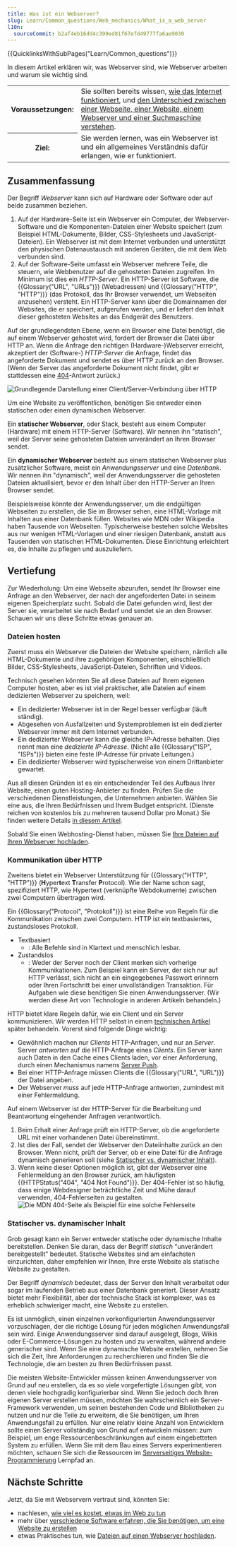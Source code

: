 ```yaml
---
title: Was ist ein Webserver?
slug: Learn/Common_questions/Web_mechanics/What_is_a_web_server
l10n:
  sourceCommit: b2af4eb16dd4c399ed81f67efd49777fa6ae9030
---
```


{{QuicklinksWithSubPages("Learn/Common_questions")}}

In diesem Artikel erklären wir, was Webserver sind, wie Webserver arbeiten und warum sie wichtig sind.

<table>
  <tbody>
    <tr>
      <th scope="row">Voraussetzungen:</th>
      <td>
        Sie sollten bereits wissen,
        <a href="/de/docs/Learn/Common_questions/Web_mechanics/How_does_the_Internet_work"
          >wie das Internet funktioniert</a
        >, und
        <a
          href="/de/docs/Learn/Common_questions/Web_mechanics/Pages_sites_servers_and_search_engines"
          >den Unterschied zwischen einer Webseite, einer Website, einem Webserver und einer Suchmaschine verstehen</a
        >.
      </td>
    </tr>
    <tr>
      <th scope="row">Ziel:</th>
      <td>
        Sie werden lernen, was ein Webserver ist und ein allgemeines Verständnis dafür erlangen, wie er funktioniert.
      </td>
    </tr>
  </tbody>
</table>

## Zusammenfassung

Der Begriff _Webserver_ kann sich auf Hardware oder Software oder auf beide zusammen beziehen.

1. Auf der Hardware-Seite ist ein Webserver ein Computer, der Webserver-Software und die Komponenten-Dateien einer Website speichert (zum Beispiel HTML-Dokumente, Bilder, CSS-Stylesheets und JavaScript-Dateien). Ein Webserver ist mit dem Internet verbunden und unterstützt den physischen Datenaustausch mit anderen Geräten, die mit dem Web verbunden sind.
2. Auf der Software-Seite umfasst ein Webserver mehrere Teile, die steuern, wie Webbenutzer auf die gehosteten Dateien zugreifen. Im Minimum ist dies ein _HTTP-Server_. Ein HTTP-Server ist Software, die {{Glossary("URL", "URLs")}} (Webadressen) und {{Glossary("HTTP", "HTTP")}} (das Protokoll, das Ihr Browser verwendet, um Webseiten anzusehen) versteht. Ein HTTP-Server kann über die Domainnamen der Websites, die er speichert, aufgerufen werden, und er liefert den Inhalt dieser gehosteten Websites an das Endgerät des Benutzers.

Auf der grundlegendsten Ebene, wenn ein Browser eine Datei benötigt, die auf einem Webserver gehostet wird, fordert der Browser die Datei über HTTP an. Wenn die Anfrage den richtigen (Hardware-)Webserver erreicht, akzeptiert der (Software-) _HTTP-Server_ die Anfrage, findet das angeforderte Dokument und sendet es über HTTP zurück an den Browser. (Wenn der Server das angeforderte Dokument nicht findet, gibt er stattdessen eine [404](/de/docs/Web/HTTP/Status/404)-Antwort zurück.)

![Grundlegende Darstellung einer Client/Server-Verbindung über HTTP](web-server.svg)

Um eine Website zu veröffentlichen, benötigen Sie entweder einen statischen oder einen dynamischen Webserver.

Ein **statischer Webserver**, oder Stack, besteht aus einem Computer (Hardware) mit einem HTTP-Server (Software). Wir nennen ihn "statisch", weil der Server seine gehosteten Dateien unverändert an Ihren Browser sendet.

Ein **dynamischer Webserver** besteht aus einem statischen Webserver plus zusätzlicher Software, meist ein _Anwendungsserver_ und eine _Datenbank_. Wir nennen ihn "dynamisch", weil der Anwendungsserver die gehosteten Dateien aktualisiert, bevor er den Inhalt über den HTTP-Server an Ihren Browser sendet.

Beispielsweise könnte der Anwendungsserver, um die endgültigen Webseiten zu erstellen, die Sie im Browser sehen, eine HTML-Vorlage mit Inhalten aus einer Datenbank füllen. Websites wie MDN oder Wikipedia haben Tausende von Webseiten. Typischerweise bestehen solche Websites aus nur wenigen HTML-Vorlagen und einer riesigen Datenbank, anstatt aus Tausenden von statischen HTML-Dokumenten. Diese Einrichtung erleichtert es, die Inhalte zu pflegen und auszuliefern.

## Vertiefung

Zur Wiederholung: Um eine Webseite abzurufen, sendet Ihr Browser eine Anfrage an den Webserver, der nach der angeforderten Datei in seinem eigenen Speicherplatz sucht. Sobald die Datei gefunden wird, liest der Server sie, verarbeitet sie nach Bedarf und sendet sie an den Browser. Schauen wir uns diese Schritte etwas genauer an.

### Dateien hosten

Zuerst muss ein Webserver die Dateien der Website speichern, nämlich alle HTML-Dokumente und ihre zugehörigen Komponenten, einschließlich Bilder, CSS-Stylesheets, JavaScript-Dateien, Schriften und Videos.

Technisch gesehen könnten Sie all diese Dateien auf Ihrem eigenen Computer hosten, aber es ist viel praktischer, alle Dateien auf einem dedizierten Webserver zu speichern, weil:

- Ein dedizierter Webserver ist in der Regel besser verfügbar (läuft ständig).
- Abgesehen von Ausfallzeiten und Systemproblemen ist ein dedizierter Webserver immer mit dem Internet verbunden.
- Ein dedizierter Webserver kann die gleiche IP-Adresse behalten. Dies nennt man eine _dedizierte IP-Adresse_. (Nicht alle {{Glossary("ISP", "ISPs")}} bieten eine feste IP-Adresse für private Leitungen.)
- Ein dedizierter Webserver wird typischerweise von einem Drittanbieter gewartet.

Aus all diesen Gründen ist es ein entscheidender Teil des Aufbaus Ihrer Website, einen guten Hosting-Anbieter zu finden. Prüfen Sie die verschiedenen Dienstleistungen, die Unternehmen anbieten. Wählen Sie eine aus, die Ihren Bedürfnissen und Ihrem Budget entspricht. (Dienste reichen von kostenlos bis zu mehreren tausend Dollar pro Monat.) Sie finden weitere Details [in diesem Artikel](/de/docs/Learn/Common_questions/Tools_and_setup/How_much_does_it_cost#hosting).

Sobald Sie einen Webhosting-Dienst haben, müssen Sie [Ihre Dateien auf Ihren Webserver hochladen](/de/docs/Learn/Common_questions/Tools_and_setup/Upload_files_to_a_web_server).

### Kommunikation über HTTP

Zweitens bietet ein Webserver Unterstützung für {{Glossary("HTTP", "HTTP")}} (**H**yper**t**ext **T**ransfer **P**rotocol). Wie der Name schon sagt, spezifiziert HTTP, wie Hypertext (verknüpfte Webdokumente) zwischen zwei Computern übertragen wird.

Ein {{Glossary("Protocol", "Protokoll")}} ist eine Reihe von Regeln für die Kommunikation zwischen zwei Computern. HTTP ist ein textbasiertes, zustandsloses Protokoll.

- Textbasiert
  - : Alle Befehle sind in Klartext und menschlich lesbar.
- Zustandslos
  - : Weder der Server noch der Client merken sich vorherige Kommunikationen. Zum Beispiel kann ein Server, der sich nur auf HTTP verlässt, sich nicht an ein eingegebenes Passwort erinnern oder Ihren Fortschritt bei einer unvollständigen Transaktion. Für Aufgaben wie diese benötigen Sie einen Anwendungsserver. (Wir werden diese Art von Technologie in anderen Artikeln behandeln.)

HTTP bietet klare Regeln dafür, wie ein Client und ein Server kommunizieren. Wir werden HTTP selbst in einem [technischen Artikel](/de/docs/Web/HTTP) später behandeln. Vorerst sind folgende Dinge wichtig:

- Gewöhnlich machen nur _Clients_ HTTP-Anfragen, und nur an _Server_. Server _antworten_ auf die HTTP-Anfrage eines _Clients_. Ein Server kann auch Daten in den Cache eines Clients laden, vor einer Anforderung, durch einen Mechanismus namens [Server Push](https://en.wikipedia.org/wiki/HTTP/2_Server_Push).
- Bei einer HTTP-Anfrage müssen Clients die {{Glossary("URL", "URL")}} der Datei angeben.
- Der Webserver _muss_ auf jede HTTP-Anfrage antworten, zumindest mit einer Fehlermeldung.

Auf einem Webserver ist der HTTP-Server für die Bearbeitung und Beantwortung eingehender Anfragen verantwortlich.

1. Beim Erhalt einer Anfrage prüft ein HTTP-Server, ob die angeforderte URL mit einer vorhandenen Datei übereinstimmt.
2. Ist dies der Fall, sendet der Webserver den Dateiinhalte zurück an den Browser. Wenn nicht, prüft der Server, ob er eine Datei für die Anfrage dynamisch generieren soll (siehe [Statischer vs. dynamischer Inhalt](#statischer_vs._dynamischer_inhalt)).
3. Wenn keine dieser Optionen möglich ist, gibt der Webserver eine Fehlermeldung an den Browser zurück, am häufigsten {{HTTPStatus("404", "404 Not Found")}}.
   Der 404-Fehler ist so häufig, dass einige Webdesigner beträchtliche Zeit und Mühe darauf verwenden, 404-Fehlerseiten zu gestalten.
   ![Die MDN 404-Seite als Beispiel für eine solche Fehlerseite](mdn-404.jpg)

### Statischer vs. dynamischer Inhalt

Grob gesagt kann ein Server entweder statische oder dynamische Inhalte bereitstellen. Denken Sie daran, dass der Begriff _statisch_ "unverändert bereitgestellt" bedeutet. Statische Websites sind am einfachsten einzurichten, daher empfehlen wir Ihnen, Ihre erste Website als statische Website zu gestalten.

Der Begriff _dynamisch_ bedeutet, dass der Server den Inhalt verarbeitet oder sogar im laufenden Betrieb aus einer Datenbank generiert. Dieser Ansatz bietet mehr Flexibilität, aber der technische Stack ist komplexer, was es erheblich schwieriger macht, eine Website zu erstellen.

Es ist unmöglich, einen einzelnen vorkonfigurierten Anwendungsserver vorzuschlagen, der die richtige Lösung für jeden möglichen Anwendungsfall sein wird. Einige Anwendungsserver sind darauf ausgelegt, Blogs, Wikis oder E-Commerce-Lösungen zu hosten und zu verwalten, während andere generischer sind. Wenn Sie eine dynamische Website erstellen, nehmen Sie sich die Zeit, Ihre Anforderungen zu recherchieren und finden Sie die Technologie, die am besten zu Ihren Bedürfnissen passt.

Die meisten Website-Entwickler müssen keinen Anwendungsserver von Grund auf neu erstellen, da es so viele vorgefertigte Lösungen gibt, von denen viele hochgradig konfigurierbar sind.
Wenn Sie jedoch doch Ihren eigenen Server erstellen müssen, möchten Sie wahrscheinlich ein Server-Framework verwenden, um seinen bestehenden Code und Bibliotheken zu nutzen und nur die Teile zu erweitern, die Sie benötigen, um Ihren Anwendungsfall zu erfüllen.
Nur eine relativ kleine Anzahl von Entwicklern sollte einen Server vollständig von Grund auf entwickeln müssen: zum Beispiel, um enge Ressourcenbeschränkungen auf einem eingebetteten System zu erfüllen.
Wenn Sie mit dem Bau eines Servers experimentieren möchten, schauen Sie sich die Ressourcen im [Serverseitiges Website-Programmierung](/de/docs/Learn/Server-side) Lernpfad an.

## Nächste Schritte

Jetzt, da Sie mit Webservern vertraut sind, könnten Sie:

- nachlesen, [wie viel es kostet, etwas im Web zu tun](/de/docs/Learn/Common_questions/Tools_and_setup/How_much_does_it_cost)
- mehr über [verschiedene Software erfahren, die Sie benötigen, um eine Website zu erstellen](/de/docs/Learn/Common_questions/Tools_and_setup/What_software_do_I_need)
- etwas Praktisches tun, wie [Dateien auf einen Webserver hochladen](/de/docs/Learn/Common_questions/Tools_and_setup/Upload_files_to_a_web_server).
